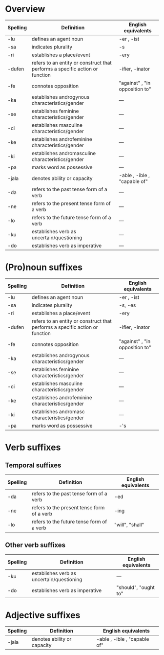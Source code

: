 # Overview
| Spelling | Definition | English equivalents |
|----------|------------|---------------------|
| -lu | defines an agent noun | -er , -ist |
| -sa | indicates plurality | -s |
| -ri | establishes a place/event | -ery |
| -dufen | refers to an entity or construct that performs a specific action or function | -ifier, -inator |
| -fe | connotes opposition | "against" , "in opposition to" | — |
| -ka | establishes androgynous characteristics/gender | — |
| -se | establishes feminine characteristics/gender | — |
| -ci | establishes masculine characteristics/gender | — |
| -ke | establishes androfeminine characteristics/gender | — |
| -ki | establishes andromasculine characteristics/gender | — |
| -pa | marks word as possessive | — |
| -jala | denotes ability or capacity | -able , -ible , "capable of" |
| -da | refers to the past tense form of a verb | — |
| -ne | refers to the present tense form of a verb | — |
| -lo | refers to the future tense form of a verb | — |
| -ku | establishes verb as uncertain/questioning | — |
| -do | establishes verb as imperative | — |


# (Pro)noun suffixes
| Spelling | Definition | English equivalents |
|----------|------------|---------------------|
| -lu | defines an agent noun | -er , -ist |
| -sa | indicates plurality | -s, -es |
| -ri | establishes a place/event | -ery |
| -dufen | refers to an entity or construct that performs a specific action or function | -ifier, -inator |
| -fe | connotes opposition | "against" , "in opposition to" | — |
| -ka | establishes androgynous characteristics/gender | — |
| -se | establishes feminine characteristics/gender | — |
| -ci | establishes masculine characteristics/gender | — |
| -ke | establishes androfeminine characteristics/gender | — |
| -ki | establishes andromasc characteristics/gender | — |
| -pa | marks word as possessive | -'s |

# Verb suffixes

## Temporal suffixes
| Spelling | Definition | English equivalents |
|----------|------------|---------------------|
| -da | refers to the past tense form of a verb | -ed |
| -ne | refers to the present tense form of a verb | -ing |
| -lo | refers to the future tense form of a verb | "will", "shall" |

## Other verb suffixes
| Spelling | Definition | English equivalents |
|----------|------------|---------------------|
| -ku | establishes verb as uncertain/questioning | — |
| -do | establishes verb as imperative | "should", "ought to" |

# Adjective suffixes
| Spelling | Definition | English equivalents |
|----------|------------|---------------------|
| -jala | denotes ability or capacity | -able , -ible , "capable of" |
